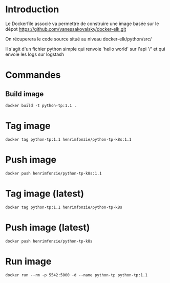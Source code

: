 # Introduction

Le Dockerfile associé va permettre de construire une image basée sur le dépot https://github.com/vanessakovalsky/docker-elk.git

On récuperera le code source situé au niveau docker-elk/python/src/

Il s'agit d'un fichier python simple qui renvoie 'hello world' sur l'api '/' et qui envoie les logs sur logstash

# Commandes

## Build image

``` docker build -t python-tp:1.1 . ```

# Tag image

``` docker tag python-tp:1.1 henrimfonzie/python-tp-k8s:1.1 ```

# Push image

``` docker push henrimfonzie/python-tp-k8s:1.1 ```

# Tag image (latest)

``` docker tag python-tp:1.1 henrimfonzie/python-tp-k8s ```

# Push image (latest)

``` docker push henrimfonzie/python-tp-k8s ```

# Run image

``` docker run --rm -p 5542:5000 -d --name python-tp python-tp:1.1 ```
